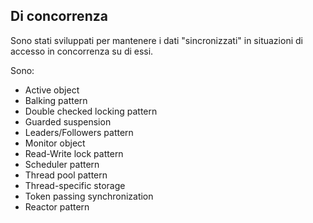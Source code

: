 ## Di concorrenza
Sono stati sviluppati per mantenere i dati "sincronizzati" in situazioni di accesso in concorrenza su di essi.

Sono:
- Active object
- Balking pattern
- Double checked locking pattern
- Guarded suspension
- Leaders/Followers pattern
- Monitor object
- Read-Write lock pattern
- Scheduler pattern
- Thread pool pattern
- Thread-specific storage
- Token passing synchronization
- Reactor pattern